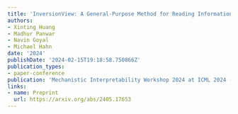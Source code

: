 ```yaml
---
title: 'InversionView: A General-Purpose Method for Reading Information from Neural Activations'
authors:
- Xinting Huang
- Madhur Panwar
- Navin Goyal
- Michael Hahn
date: '2024'
publishDate: '2024-02-15T19:18:58.750866Z'
publication_types:
- paper-conference
publication: 'Mechanistic Interpretability Workshop 2024 at ICML 2024 (oral) **🏆 Awarded Second Place Prize**'
links:
- name: Preprint
  url: https://arxiv.org/abs/2405.17653
---
```

